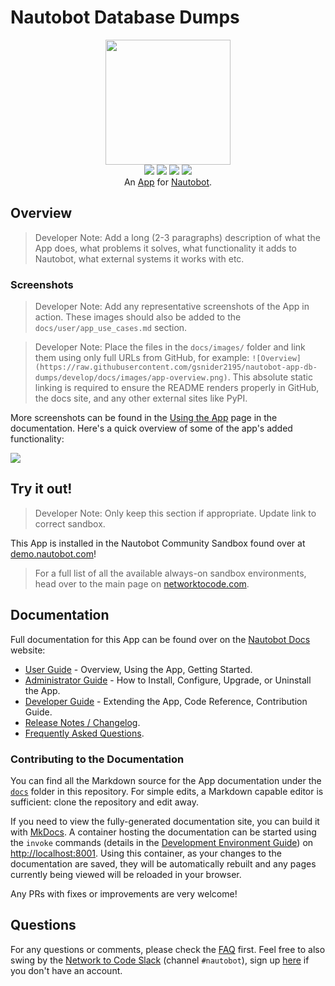 # Nautobot Database Dumps

<!--
Developer Note - Remove Me!

The README will have certain links/images broken until the PR is merged into `develop`. Update the GitHub links with whichever branch you're using (main etc.) if different.

The logo of the project is a placeholder (docs/images/icon-nautobot-db-dumps.png) - please replace it with your app icon, making sure it's at least 200x200px and has a transparent background!

To avoid extra work and temporary links, make sure that publishing docs (or merging a PR) is done at the same time as setting up the docs site on RTD, then test everything.
-->

<p align="center">
  <img src="https://raw.githubusercontent.com/gsnider2195/nautobot-app-db-dumps/develop/docs/images/icon-nautobot-db-dumps.png" class="logo" height="200px">
  <br>
  <a href="https://github.com/gsnider2195/nautobot-db-dumps/actions"><img src="https://github.com/gsnider2195/nautobot-db-dumps/actions/workflows/ci.yml/badge.svg?branch=main"></a>
  <a href="https://docs.nautobot.com/projects/nautobot-db-dumps/en/latest/"><img src="https://readthedocs.org/projects/nautobot-app-nautobot-db-dumps/badge/"></a>
  <a href="https://pypi.org/project/nautobot-db-dumps/"><img src="https://img.shields.io/pypi/v/nautobot-db-dumps"></a>
  <a href="https://pypi.org/project/nautobot-db-dumps/"><img src="https://img.shields.io/pypi/dm/nautobot-db-dumps"></a>
  <br>
  An <a href="https://networktocode.com/nautobot-apps/">App</a> for <a href="https://nautobot.com/">Nautobot</a>.
</p>

## Overview

> Developer Note: Add a long (2-3 paragraphs) description of what the App does, what problems it solves, what functionality it adds to Nautobot, what external systems it works with etc.

### Screenshots

> Developer Note: Add any representative screenshots of the App in action. These images should also be added to the `docs/user/app_use_cases.md` section.

> Developer Note: Place the files in the `docs/images/` folder and link them using only full URLs from GitHub, for example: `![Overview](https://raw.githubusercontent.com/gsnider2195/nautobot-app-db-dumps/develop/docs/images/app-overview.png)`. This absolute static linking is required to ensure the README renders properly in GitHub, the docs site, and any other external sites like PyPI.

More screenshots can be found in the [Using the App](https://docs.nautobot.com/projects/nautobot-db-dumps/en/latest/user/app_use_cases/) page in the documentation. Here's a quick overview of some of the app's added functionality:

![](https://raw.githubusercontent.com/gsnider2195/nautobot-app-db-dumps/develop/docs/images/placeholder.png)

## Try it out!

> Developer Note: Only keep this section if appropriate. Update link to correct sandbox.

This App is installed in the Nautobot Community Sandbox found over at [demo.nautobot.com](https://demo.nautobot.com/)!

> For a full list of all the available always-on sandbox environments, head over to the main page on [networktocode.com](https://www.networktocode.com/nautobot/sandbox-environments/).

## Documentation

Full documentation for this App can be found over on the [Nautobot Docs](https://docs.nautobot.com) website:

- [User Guide](https://docs.nautobot.com/projects/nautobot-db-dumps/en/latest/user/app_overview/) - Overview, Using the App, Getting Started.
- [Administrator Guide](https://docs.nautobot.com/projects/nautobot-db-dumps/en/latest/admin/install/) - How to Install, Configure, Upgrade, or Uninstall the App.
- [Developer Guide](https://docs.nautobot.com/projects/nautobot-db-dumps/en/latest/dev/contributing/) - Extending the App, Code Reference, Contribution Guide.
- [Release Notes / Changelog](https://docs.nautobot.com/projects/nautobot-db-dumps/en/latest/admin/release_notes/).
- [Frequently Asked Questions](https://docs.nautobot.com/projects/nautobot-db-dumps/en/latest/user/faq/).

### Contributing to the Documentation

You can find all the Markdown source for the App documentation under the [`docs`](https://github.com/gsnider2195/nautobot-db-dumps/tree/develop/docs) folder in this repository. For simple edits, a Markdown capable editor is sufficient: clone the repository and edit away.

If you need to view the fully-generated documentation site, you can build it with [MkDocs](https://www.mkdocs.org/). A container hosting the documentation can be started using the `invoke` commands (details in the [Development Environment Guide](https://docs.nautobot.com/projects/nautobot-db-dumps/en/latest/dev/dev_environment/#docker-development-environment)) on [http://localhost:8001](http://localhost:8001). Using this container, as your changes to the documentation are saved, they will be automatically rebuilt and any pages currently being viewed will be reloaded in your browser.

Any PRs with fixes or improvements are very welcome!

## Questions

For any questions or comments, please check the [FAQ](https://docs.nautobot.com/projects/nautobot-db-dumps/en/latest/user/faq/) first. Feel free to also swing by the [Network to Code Slack](https://networktocode.slack.com/) (channel `#nautobot`), sign up [here](http://slack.networktocode.com/) if you don't have an account.
